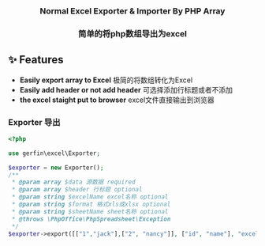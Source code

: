 <h3 align="center">Normal Excel Exporter & Importer By PHP Array</h3>
<h3 align="center">简单的将php数组导出为excel</h3>

## ✨ Features
- **Easily export array to Excel** 极简的将数组转化为Excel
- **Easily add header or not add header**  可选择添加行标题或者不添加
- **the excel staight put to browser** excel文件直接输出到浏览器
### Exporter 导出
```php
<?php

use gerfin\excel\Exporter;

$exporter = new Exporter();
/**
 * @param array $data 源数据 required
 * @param array $header 行标题 optional
 * @param string $excelName excel名称 optional
 * @param string $format 格式xls或xlsx optional
 * @param string $sheetName sheet名称 optional
 * @throws \PhpOffice\PhpSpreadsheet\Exception
 */
$exporter->export([["1","jack"],["2", "nancy"]], ["id", "name"], "excelName", "xls", "sheetName");
```
